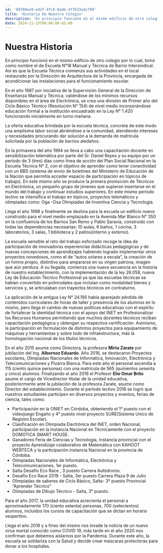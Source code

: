 ```yaml
---
id: '08709ee9-ed2f-4fc6-8adb-4f7b33adc799'
title: 'Historia De Nuestro Colegio'
description: 'En principio funcionó en el mismo edificio de otro colegio por lo cual, tomó como nombre el de Escuela N°18 Manual y Técnica de Barrio Intersindical. Así es que la Escuela Técnica comienza sus actividades en el local restaurado por la Dirección de Arquitectura de la Provincia, encargada de acondicionar las instalaciones para el funcionamiento escolar...'
date: 2024-11-15T00:00:00-03:00
---
```


# Nuestra Historia

En principio funcionó en el mismo edificio de otro colegio por lo cual, tomó como nombre el de Escuela N°18 Manual y Técnica de Barrio Intersindical. Así es que la Escuela Técnica comienza sus actividades en el local restaurado por la Dirección de Arquitectura de la Provincia, encargada de acondicionar las instalaciones para el funcionamiento escolar.

En el año 1987 por iniciativa de la Supervisión General de la Dirección de Enseñanza Manual y Técnica, valiéndose de los mínimos recursos disponibles en el área de Electrónica, se crea una división de Primer año del Ciclo Básico Técnico (Resolución N° 154) de nivel medio incorporándose educación formal a la institución encuadrado en la Ley N° 1.420 funcionando inicialmente en turno mañana.

La oferta educativa brindada por la escuela técnica, concreta de este modo una amplísima labor social abriéndose a la comunidad, atendiendo intereses y necesidades procurando dar solución a la demanda de matrícula solicitada por la población de barrios aledaños.

En la primavera del año 1994 se lleva a cabo una capacitación docente en sensibilización telemática por parte del Sr. Daniel Reyes y su equipo por un período de 3 (tres) días como línea de acción del Plan Social Nacional en la Escuela Técnica N° 2, con el objetivo de aprender como tener conectividad con un BBS (sistema de envío de boletines del Ministerio de Educación de la Nación que permitía acceder espacio de participación en tópicos de trabajo). En este mismo año se produce la primera promoción de Técnicos en Electrónica, un pequeño grupo de jóvenes que supieron insertarse en el mundo del trabajo y continuar estudios superiores. En este mismo período lectivo se intensifica el trabajo en tópicos, proyectos telemáticos y olimpiadas como: Oga -Osa Olimpiadas de Inventiva Ciencia y Tecnología.

Llega el año 1998 y finalmente se destina para la escuela un edificio nuevo construido para el nivel medio emplazado en la Avenida Mar Blanco N° 350 en la confluencia de los Barrios San Remo y Pablo Saravia, construido con todas las dependencias necesarias: 10 aulas, 6 baños, 1 cocina, 3 laboratorios, 3 salas, 1 biblioteca y 2 patios(interno y externo).

La escuela sensible al reto del trabajo esforzado recoge la idea de participación de innovadoras experiencias didácticas pedagógicas y de nuevas concepciones de aprendizajes habiendo logrado implementar otros proyectos novedosos, como el de “autos solares a escala”, la creación de un himno propio, distintivo para ampararse en su virgen patrona, imagen que aún perdura. A su llegada, comienza una nueva secuencia en la historia de nuestro establecimiento, con la implementación de la ley 26.058, nueva Ley de Educación Técnico Profesional ya que las escuelas técnicas se habían convertido en polimodales que incluían como modalidad bienes y servicios y, se articulaban con trayectos técnicos en contraturno.

La aplicación de la antigua Ley N° 24.195 había aparejado pérdida de contenidos curriculares de horas de taller y presencia de los alumnos en lo mismo, pero llega el cambio de nuevas políticas educativas con el espíritu de fortalecer la identidad técnica con el apoyo del INET en Profesionalizar los Recursos Humanos permitiendo que muchos docentes técnicos reciban capacitación pedagógica y obtengan su respectiva certificación. Asimismo, la participación en formulación de distintos proyectos para equipamiento de máquinas y herramientas y sobre todo de infraestructura, más la homologación nacional de los títulos técnicos.

En el año 2015 asume como Directora, la profesora **Mirta Zárate** por jubilación del Ing. **Albornoz Eduardo**. Año 2016, se destacaron Proyectos escolares, Olimpiadas Nacionales de Informática, Innovación, Electrónica y Telecomunicaciones y Pizarra Blanca. Para este año el personal ascendía a 115 (ciento quince personas) con una matrícula de 565 (quinientos sesenta y cinco) alumnos. Finalizando el año 2016 el Profesor **Elio Omar Brito** asume el cargo de Vicedirector titular de la unidad educativa, posteriormente ante la jubilación de la profesora Zarate, asume como Director del establecimiento. Durante el período lectivo 2018 se logró que nuestros estudiantes participen en diversos proyectos y eventos, ferias de ciencia, tales como:

* Participación en la ONIET en Córdoba, obteniendo el 1° puesto con el videojuego Engaño y 4° puesto nivel proyecto SURE(Sistema Unico de Registro Escolar).
* Clasificación en Olimpiada Electrónica del INET, orden Nacional, participación en la Instancia Nacional en Técnicamente con el proyecto DOMOTICA SMART HOUSE.
* Ganadores Feria de Ciencias y Tecnología, Instancia provincial con el proyecto Aprendizaje colaborativo de Matemática con KAHOOT WEBTECA y la participación instancia Nacional en la provincia de Córdoba.
* Olimpiadas Nacionales de Informática, Electrónica y Telecomunicaciones, 1er puesto.
* Salta Desafío Eco Race , 3 puesto Carrera Autódromo.
* Desafío Eco Race 2019 - Salta, 3er puesto Carrera Plaza 9 de Julio
* Olimpiadas de saberes de Ciclo Básico, Salta- 3° puesto Provincial “Aprender Técnico”
* Olimpiadas de Dibujo Técnico - Salta, 3° puesto.

Para el año 2017, la unidad educativa acrecienta el personal a aproximadamente 170 (ciento setenta) personas, 700 (setecientos) alumnos, incluidos los cursos de capacitación que se dictan en horario vespertino.

Llega el año 2019 y a fines del mismo nos invade la noticia de un nuevo virus mortal conocido como COVID 19, más tarde en el año 2020 nos confirman que debemos aislarnos por la Pandemia. Durante este año, la escuela se solidariza con la Salud y decide crear máscaras protectoras para donar a los hospitales.